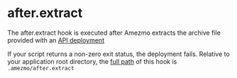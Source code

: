 # after.extract

The after.extract hook is executed after Amezmo extracts the archive file provided with an [API deployment](/docs/api/deployments)

If your script returns a non-zero exit status,
the deployment fails. Relative to your application root directory, the
[full path](/docs/deployments/hooks#hook-files)
of this hook is `.amezmo/after.extract`

